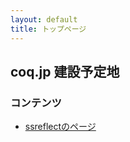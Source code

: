 ```yaml
---
layout: default
title: トップページ
---
```


## coq.jp 建設予定地 ##

### コンテンツ ###

- [ssreflectのページ](/ssreflect/)

